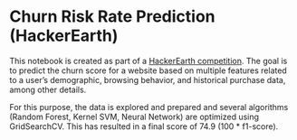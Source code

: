 # Churn Risk Rate Prediction (HackerEarth)
This notebook is created as part of a [HackerEarth competition](https://www.hackerearth.com/challenges/competitive/hackerearth-machine-learning-challenge-predict-customer-churn/). The goal is to predict the churn score for a website based on multiple features related to a user’s demographic, browsing behavior, and historical purchase data, among other details.

For this purpose, the data is explored and prepared and several algorithms (Random Forest, Kernel SVM, Neural Network) are optimized using GridSearchCV. This has resulted in a final score of 74.9 (100 * f1-score).